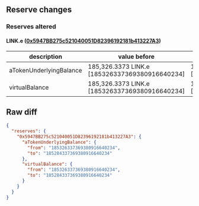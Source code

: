 ## Reserve changes

### Reserves altered

#### LINK.e ([0x5947BB275c521040051D82396192181b413227A3](https://snowtrace.io/address/0x5947BB275c521040051D82396192181b413227A3))

| description | value before | value after |
| --- | --- | --- |
| aTokenUnderlyingBalance | 185,326.3373 LINK.e [185326337369380916640234] | 185,284.3373 LINK.e [185284337369380916640234] |
| virtualBalance | 185,326.3373 LINK.e [185326337369380916640234] | 185,284.3373 LINK.e [185284337369380916640234] |


## Raw diff

```json
{
  "reserves": {
    "0x5947BB275c521040051D82396192181b413227A3": {
      "aTokenUnderlyingBalance": {
        "from": "185326337369380916640234",
        "to": "185284337369380916640234"
      },
      "virtualBalance": {
        "from": "185326337369380916640234",
        "to": "185284337369380916640234"
      }
    }
  }
}
```